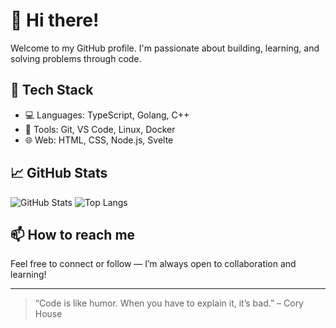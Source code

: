 # 👋 Hi there!

Welcome to my GitHub profile. I'm passionate about building, learning, and solving problems through code.

## 🚀 Tech Stack

- 💻 Languages: TypeScript, Golang, C++
- 🧰 Tools: Git, VS Code, Linux, Docker
- 🌐 Web: HTML, CSS, Node.js, Svelte

## 📈 GitHub Stats

![GitHub Stats](https://github-readme-stats.vercel.app/api?username=your-username&show_icons=true&theme=github_dark)
![Top Langs](https://github-readme-stats.vercel.app/api/top-langs/?username=your-username&layout=compact&theme=github_dark)

## 📫 How to reach me

Feel free to connect or follow — I’m always open to collaboration and learning!

---

> “Code is like humor. When you have to explain it, it’s bad.” – Cory House
